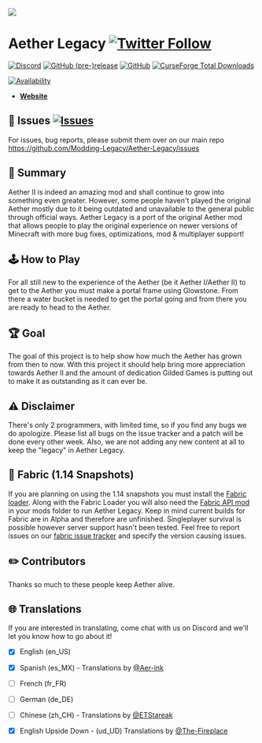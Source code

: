 <img src="http://i.imgur.com/r0ztn.png" >


# Aether Legacy [![Twitter Follow](https://img.shields.io/twitter/follow/moddinglegacy.svg?label=Follow&style=social)](https://twitter.com/ModdingLegacy)
[![Discord](https://img.shields.io/discord/223938153260515328.svg?color=7289DA&label=discord&logo=discord&logoColor=FFFFFF)](https://discord.gg/qZcfwet)
[![GitHub (pre-)release](https://img.shields.io/github/release-pre/modding-legacy/aether-legacy-rift.svg)](https://github.com/Modding-Legacy/Aether-Legacy-Rift/releases)
[![GitHub](https://img.shields.io/github/license/modding-legacy/aether-legacy-rift.svg)](https://github.com/Modding-Legacy/Aether-Legacy-Rift/blob/master/LICENSE)
[![CurseForge Total Downloads](http://cf.way2muchnoise.eu/full_255308_downloads.svg)](https://minecraft.curseforge.com/projects/aether-legacy/)

[![Availability](http://cf.way2muchnoise.eu/versions/255308.svg)](https://minecraft.curseforge.com/projects/aether-legacy/files)


* [**Website**](https://moddinglegacy.com)

## 🐛 Issues [![Issues](https://img.shields.io/github/issues/modding-legacy/aether-legacy.svg)](https://github.com/Modding-Legacy/Aether-Legacy/issues)
For issues, bug reports, please submit them over on our main repo
https://github.com/Modding-Legacy/Aether-Legacy/issues

## 📖 Summary 
Aether II is indeed an amazing mod and shall continue to grow into something even greater. However, some people haven't played the original Aether mostly due to it being outdated and unavailable to the general public through official ways. Aether Legacy is a port of the original Aether mod that allows people to play the original experience on newer versions of Minecraft with more bug fixes, optimizations, mod & multiplayer support!

## 🕹️ How to Play
For all still new to the experience of the Aether (be it Aether I/Aether II) to get to the Aether you must make a portal frame using Glowstone. From there a water bucket is needed to get the portal going and from there you are ready to head to the Aether.

## 🏆 Goal
The goal of this project is to help show how much the Aether has grown from then to now. With this project it should help bring more appreciation towards Aether II and the amount of dedication Gilded Games is putting out to make it as outstanding as it can ever be.

## ⚠️ Disclaimer
There's only 2 programmers, with limited time, so if you find any bugs we do apologize. Please list all bugs on the issue tracker and a patch will be done every other week. Also, we are not adding any new content at all to keep the "legacy" in Aether Legacy.

## 📜 Fabric (1.14 Snapshots)
If you are planning on using the 1.14 snapshots you must install the [Fabric loader](https://minecraft.curseforge.com/linkout?remoteUrl=https%253a%252f%252ffabricmc.net%252fuse%252f). Along with the Fabric Loader you will also need the [Fabric API mod](https://minecraft.curseforge.com/projects/fabric) in your mods folder to run Aether Legacy. Keep in mind current builds for Fabric are in Alpha and therefore are unfinished. Singleplayer survival is possible however server support hasn't been tested. Feel free to report issues on our [fabric issue tracker](https://github.com/Modding-Legacy/Aether-Legacy-Rift/issues) and specify the version causing issues.

## ✏️ Contributors
Thanks so much to these people keep Aether alive.

## 🌐 Translations
If you are interested in translating, come chat with us on Discord and we'll let you know how to go about it!

- [x] English (en_US)
- [x] Spanish (es_MX) - Translations by [@Aer-ink](https://github.com/Aer-ink)
- [ ] French (fr_FR)
- [ ] German (de_DE)
- [ ] Chinese (zh_CH) - Translations by [@ETStareak](https://github.com/ETStareak)

- [x] English Upside Down - (ud_UD) Translations by [@The-Fireplace](https://github.com/The-Fireplace)

